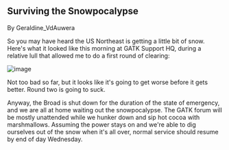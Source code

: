 ## Surviving the Snowpocalypse

By Geraldine_VdAuwera

<p>So you may have heard the US Northeast is getting a little bit of snow. Here's what it looked like this morning at GATK Support HQ, during a relative lull that allowed me to do a first round of clearing:</p>

<p><img src="https://us.v-cdn.net/5019796/uploads/FileUpload/d3/7e08e12a898e17169cf715fa88cb42.png" alt="image" class="embedImage-img importedEmbed-img"></img></p>

<p>Not too bad so far, but it looks like it's going to get worse before it gets better. Round two is going to suck.</p>

<p>Anyway, the Broad is shut down for the duration of the state of emergency, and we are all at home waiting out the snowpocalypse. The GATK forum will be mostly unattended while we hunker down and sip hot cocoa with marshmallows. Assuming the power stays on and we're able to dig ourselves out of the snow when it's all over, normal service should resume by end of day Wednesday.</p>
